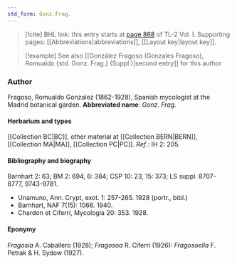 ```yaml
---
std_form: Gonz.Frag.
---
```


> [!cite] BHL link: this entry starts at [page 868](https://www.biodiversitylibrary.org/page/33120999) of TL-2 Vol. I.
> Supporting pages: [[Abbreviations|abbreviations]], [[Layout key|layout key]].

> [!example] See also [[González Fragoso (Gonzales Fragoso), Romualdo {std. Gonz. Frag.} (Suppl.)|second entry]] for this author

### Author

Fragoso, Romualdo Gonzalez (1862-1928), Spanish mycologist at the Madrid botanical garden. 
**Abbreviated name**: *Gonz. Frag.*

#### Herbarium and types

[[Collection BC|BC]], other material at [[Collection BERN|BERN]], [[Collection MA|MA]], [[Collection PC|PC]].
*Ref*.: IH 2: 205.

#### Bibliography and biography

Barnhart 2: 63; BM 2: 694, 6: 384; CSP 10: 23, 15: 373; LS suppl. 8707-8777, 9743-9781.
- Unamuno, Ann. Crypt, exot. 1: 257-265. 1928 (portr., bibl.)
- Barnhart, NAF 7(15): 1066. 1940.
- Chardon et Ciferri, Mycologia 20: 353. 1928.

#### Eponymy

*Fragosia* A. Caballero (1928); *Fragosoa* R. Ciferri (1926): *Fragosoella* F. Petrak & H. Sydow (1927).

